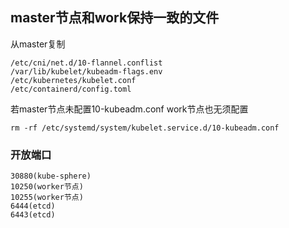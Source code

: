 ## master节点和work保持一致的文件

从master复制  

    /etc/cni/net.d/10-flannel.conflist
    /var/lib/kubelet/kubeadm-flags.env 
    /etc/kubernetes/kubelet.conf
    /etc/containerd/config.toml

若master节点未配置10-kubeadm.conf work节点也无须配置

    rm -rf /etc/systemd/system/kubelet.service.d/10-kubeadm.conf

### 开放端口
    30880(kube-sphere)
    10250(worker节点)
    10255(worker节点)
    6444(etcd)
    6443(etcd)
